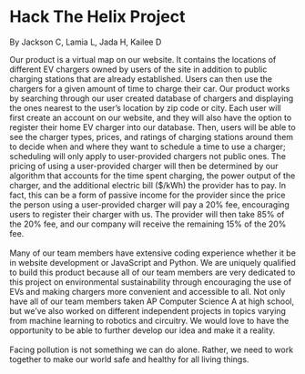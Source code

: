 # Hack The Helix Project
By Jackson C, Lamia L, Jada H, Kailee D
<p>
Our product is a virtual map on our website. It contains the locations of different EV chargers owned by users of the site in addition to public charging stations that are already established. Users can then use the chargers for a given amount of time to charge their car. Our product works by searching through our user created database of chargers and displaying the ones nearest to the user’s location by zip code or city. Each user will first create an account on our website, and they will also have the option to register their home EV charger into our database. Then, users will be able to see the charger types, prices, and ratings of charging stations around them to decide when and where they want to schedule a time to use a charger; scheduling will only apply to user-provided chargers not public ones. The pricing of using a user-provided charger will then be determined by our algorithm that accounts for the time spent charging, the power output of the charger, and the additional electric bill ($/kWh) the provider has to pay. In fact, this can be a form of passive income for the provider since the price the person using a user-provided charger will pay a 20% fee, encouraging users to register their charger with us. The provider will then take 85% of the 20% fee, and our company will receive the remaining 15% of the 20% fee. 

<br />
<br />
Many of our team members have extensive coding experience whether it be in website development or JavaScript and Python. We are uniquely qualified to build this product because all of our team members are very dedicated to this project on environmental sustainability through encouraging the use of EVs and making chargers more convenient and accessible to all. Not only have all of our team members taken AP Computer Science A at high school, but we’ve also worked on different independent projects in topics varying from machine learning to robotics and circuitry. We would love to have the opportunity to be able to further develop our idea and make it a reality. 
<br />
<br />
  Facing pollution is not something we can do alone. Rather, we need to work together to make our world safe and healthy for all living things. 
